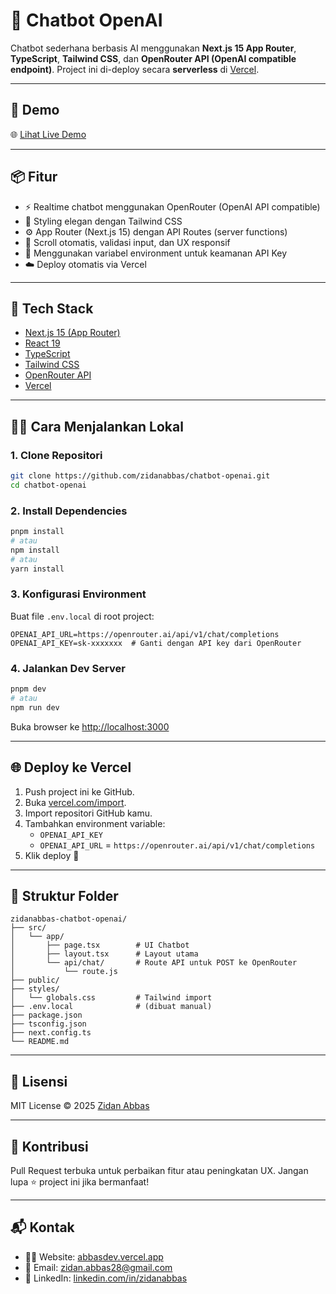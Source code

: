 # 🧠 Chatbot OpenAI

Chatbot sederhana berbasis AI menggunakan **Next.js 15 App Router**, **TypeScript**, **Tailwind CSS**, dan **OpenRouter API (OpenAI compatible endpoint)**. Project ini di-deploy secara **serverless** di [Vercel](https://vercel.com).

---

## 🚀 Demo

🌐 [Lihat Live Demo](https://chatbot-openai-zidanabbas.vercel.app)

---

## 📦 Fitur

- ⚡️ Realtime chatbot menggunakan OpenRouter (OpenAI API compatible)
- 🎨 Styling elegan dengan Tailwind CSS
- ⚙️ App Router (Next.js 15) dengan API Routes (server functions)
- 💬 Scroll otomatis, validasi input, dan UX responsif
- 🔐 Menggunakan variabel environment untuk keamanan API Key
- ☁️ Deploy otomatis via Vercel

---

## 🧰 Tech Stack

- [Next.js 15 (App Router)](https://nextjs.org/docs)
- [React 19](https://react.dev)
- [TypeScript](https://www.typescriptlang.org/)
- [Tailwind CSS](https://tailwindcss.com/)
- [OpenRouter API](https://openrouter.ai/)
- [Vercel](https://vercel.com/)

---

## 🧑‍💻 Cara Menjalankan Lokal

### 1. Clone Repositori

```bash
git clone https://github.com/zidanabbas/chatbot-openai.git
cd chatbot-openai
```

### 2. Install Dependencies

```bash
pnpm install
# atau
npm install
# atau
yarn install
```

### 3. Konfigurasi Environment

Buat file `.env.local` di root project:

```env
OPENAI_API_URL=https://openrouter.ai/api/v1/chat/completions
OPENAI_API_KEY=sk-xxxxxxx  # Ganti dengan API key dari OpenRouter
```

### 4. Jalankan Dev Server

```bash
pnpm dev
# atau
npm run dev
```

Buka browser ke [http://localhost:3000](http://localhost:3000)

---

## 🌐 Deploy ke Vercel

1. Push project ini ke GitHub.
2. Buka [vercel.com/import](https://vercel.com/import).
3. Import repositori GitHub kamu.
4. Tambahkan environment variable:
   - `OPENAI_API_KEY`
   - `OPENAI_API_URL` = `https://openrouter.ai/api/v1/chat/completions`
5. Klik deploy 🚀

---

## 🧾 Struktur Folder

```
zidanabbas-chatbot-openai/
├── src/
│   └── app/
│       ├── page.tsx        # UI Chatbot
│       ├── layout.tsx      # Layout utama
│       └── api/chat/       # Route API untuk POST ke OpenRouter
│           └── route.js
├── public/
├── styles/
│   └── globals.css         # Tailwind import
├── .env.local              # (dibuat manual)
├── package.json
├── tsconfig.json
├── next.config.ts
└── README.md
```

---

## 📄 Lisensi

MIT License © 2025 [Zidan Abbas](https://abbasdev.vercel.app/)

---

## 🤝 Kontribusi

Pull Request terbuka untuk perbaikan fitur atau peningkatan UX. Jangan lupa ⭐️ project ini jika bermanfaat!

---

## 📬 Kontak

- 🧑‍💻 Website: [abbasdev.vercel.app](https://abbasdev.vercel.app)
- 📮 Email: zidan.abbas28@gmail.com
- 💼 LinkedIn: [linkedin.com/in/zidanabbas](https://linkedin.com/in/zidanabbas)
